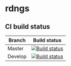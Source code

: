 # rdngs

## CI build status

Branch  | Build status
------------- | -------------
Master  | [![Build status](https://ci.appveyor.com/api/projects/status/9dbq9glbhjioqh3t/branch/master?svg=true)](https://ci.appveyor.com/project/ztepsic/rdngs/branch/master)
Develop  | [![Build status](https://ci.appveyor.com/api/projects/status/9dbq9glbhjioqh3t/branch/develop?svg=true)](https://ci.appveyor.com/project/ztepsic/rdngs/branch/develop)

